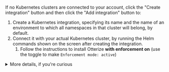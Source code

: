 If no Kubernetes clusters are connected to your account, click the "Create integration" button and then click the "Add integration" button to:

1. Create a Kubernetes integration, specifying its name and the name of an environment to which all namespaces in that cluster will belong, by default.
2. Connect it with your actual Kubernetes cluster, by running the Helm commands shown on the screen after creating the integration.
   1. Follow the instructions to install Otterize <b>with enforcement on</b> (use the toggle to make `Enforcement mode: active`)

<details>
<summary>More details, if you're curious</summary>

Connecting your cluster simply entails installing Otterize OSS via Helm, using credentials from your account so Otterize OSS can report information needed to visualize the cluster.

The credentials will already be inlined into the Helm command shown in the Cloud UI, so you just need to copy that line and run it from your shell.
If you don't give it the Cloud credentials, Otterize OSS will run fully standalone in your cluster &mdash; you just won't have the visualization in Otterize Cloud.

The Helm command shown in the Cloud UI also includes flags to turn off enforcement: Otterize OSS will be running in "shadow mode," meaning that it will show you what **would** happen if it created network policies to restrict pod-to-pod traffic, and created Kafka ACLs to control access to Kafka topics. While that's useful for gradually rolling out IBAC, for this tutorial we go straight to active enforcement.

</details>
